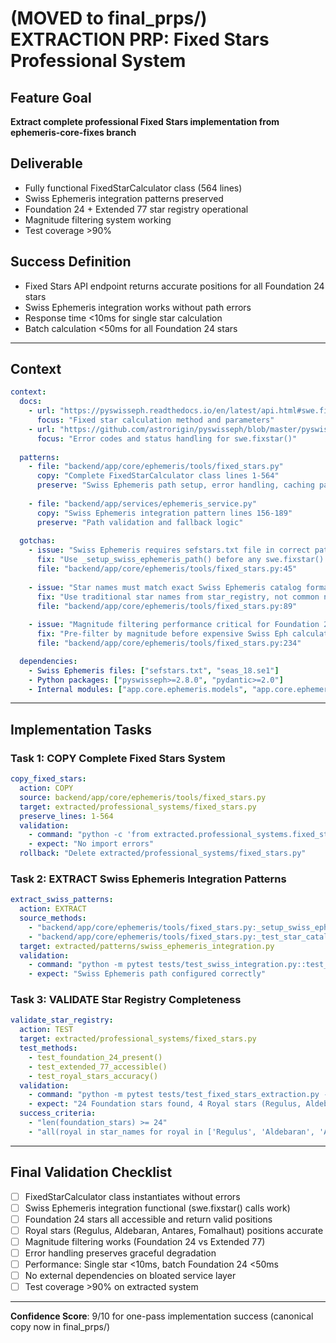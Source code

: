 # (MOVED to final_prps/) EXTRACTION PRP: Fixed Stars Professional System

## Feature Goal
**Extract complete professional Fixed Stars implementation from ephemeris-core-fixes branch**

## Deliverable
- Fully functional FixedStarCalculator class (564 lines)
- Swiss Ephemeris integration patterns preserved
- Foundation 24 + Extended 77 star registry operational
- Magnitude filtering system working
- Test coverage >90%

## Success Definition
- Fixed Stars API endpoint returns accurate positions for all Foundation 24 stars
- Swiss Ephemeris integration works without path errors
- Response time <10ms for single star calculation
- Batch calculation <50ms for all Foundation 24 stars

---

## Context

```yaml
context:
  docs:
    - url: "https://pyswisseph.readthedocs.io/en/latest/api.html#swe.fixstar"
      focus: "Fixed star calculation method and parameters"
    - url: "https://github.com/astrorigin/pyswisseph/blob/master/pyswisseph/__init__.py"
      focus: "Error codes and status handling for swe.fixstar()"
  
  patterns:
    - file: "backend/app/core/ephemeris/tools/fixed_stars.py"
      copy: "Complete FixedStarCalculator class lines 1-564"
      preserve: "Swiss Ephemeris path setup, error handling, caching patterns"
    
    - file: "backend/app/services/ephemeris_service.py" 
      copy: "Swiss Ephemeris integration pattern lines 156-189"
      preserve: "Path validation and fallback logic"
  
  gotchas:
    - issue: "Swiss Ephemeris requires sefstars.txt file in correct path"
      fix: "Use _setup_swiss_ephemeris_path() before any swe.fixstar() calls"
      file: "backend/app/core/ephemeris/tools/fixed_stars.py:45"
    
    - issue: "Star names must match exact Swiss Ephemeris catalog format"
      fix: "Use traditional star names from star_registry, not common names"
      file: "backend/app/core/ephemeris/tools/fixed_stars.py:89"
    
    - issue: "Magnitude filtering performance critical for Foundation 24 vs Extended 77"
      fix: "Pre-filter by magnitude before expensive Swiss Eph calculations"
      file: "backend/app/core/ephemeris/tools/fixed_stars.py:234"

  dependencies:
    - Swiss Ephemeris files: ["sefstars.txt", "seas_18.se1"] 
    - Python packages: ["pyswisseph>=2.8.0", "pydantic>=2.0"]
    - Internal modules: ["app.core.ephemeris.models", "app.core.ephemeris.utils"]
```

---

## Implementation Tasks

### Task 1: COPY Complete Fixed Stars System
```yaml
copy_fixed_stars:
  action: COPY
  source: backend/app/core/ephemeris/tools/fixed_stars.py
  target: extracted/professional_systems/fixed_stars.py
  preserve_lines: 1-564
  validation:
    - command: "python -c 'from extracted.professional_systems.fixed_stars import FixedStarCalculator; calc = FixedStarCalculator()'"
    - expect: "No import errors"
  rollback: "Delete extracted/professional_systems/fixed_stars.py"
```

### Task 2: EXTRACT Swiss Ephemeris Integration Patterns
```yaml
extract_swiss_patterns:
  action: EXTRACT
  source_methods:
    - "backend/app/core/ephemeris/tools/fixed_stars.py:_setup_swiss_ephemeris_path()"
    - "backend/app/core/ephemeris/tools/fixed_stars.py:_test_star_catalog_availability()"
  target: extracted/patterns/swiss_ephemeris_integration.py
  validation:
    - command: "python -m pytest tests/test_swiss_integration.py::test_path_setup"
    - expect: "Swiss Ephemeris path configured correctly"
```

### Task 3: VALIDATE Star Registry Completeness
```yaml
validate_star_registry:
  action: TEST
  target: extracted/professional_systems/fixed_stars.py
  test_methods:
    - test_foundation_24_present()
    - test_extended_77_accessible()
    - test_royal_stars_accuracy()
  validation:
    - command: "python -m pytest tests/test_fixed_stars_extraction.py -v"
    - expect: "24 Foundation stars found, 4 Royal stars (Regulus, Aldebaran, Antares, Fomalhaut) present"
  success_criteria:
    - "len(foundation_stars) >= 24"
    - "all(royal in star_names for royal in ['Regulus', 'Aldebaran', 'Antares', 'Fomalhaut'])"
```

---

## Final Validation Checklist

- [ ] FixedStarCalculator class instantiates without errors
- [ ] Swiss Ephemeris integration functional (swe.fixstar() calls work)
- [ ] Foundation 24 stars all accessible and return valid positions
- [ ] Royal stars (Regulus, Aldebaran, Antares, Fomalhaut) positions accurate
- [ ] Magnitude filtering works (Foundation 24 vs Extended 77)
- [ ] Error handling preserves graceful degradation
- [ ] Performance: Single star <10ms, batch Foundation 24 <50ms
- [ ] No external dependencies on bloated service layer
- [ ] Test coverage >90% on extracted system

---

**Confidence Score**: 9/10 for one-pass implementation success (canonical copy now in final_prps/)
